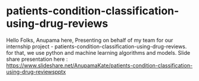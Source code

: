 # patients-condition-classification-using-drug-reviews
Hello Folks, Anupama here, Presenting on behalf of my team for our internship project - patients-condition-classification-using-drug-reviews. for that, we use python and machine learning algorithms and models.
Slide share presentation here : https://www.slideshare.net/AnupamaKate/patients-condition-classification-using-drug-reviewspptx
